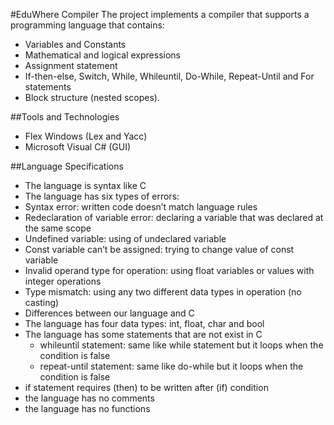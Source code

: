 #EduWhere Compiler
The project implements a compiler that supports a programming language that contains:

- Variables and Constants
- Mathematical and logical expressions
- Assignment statement
- If-then-else, Switch, While, Whileuntil, Do-While, Repeat-Until and For statements
- Block structure (nested scopes).

##Tools and Technologies
- Flex Windows (Lex and Yacc)
- Microsoft Visual C# (GUI)

##Language Specifications
- The language is syntax like C
- The language has six types of errors:
 - Syntax error: written code doesn’t match language rules
 - Redeclaration of variable error: declaring a variable that was declared at the same scope
 - Undefined variable: using of undeclared variable
 - Const variable can’t be assigned: trying to change value of const variable
 - Invalid operand type for operation: using float variables or values with integer operations
 - Type mismatch: using any two different data types in operation (no casting)
- Differences between our language and C
 - The language has four data types: int, float, char and bool
 - The language has some statements that are not exist in C
     - whileuntil statement: same like while statement but it loops when the condition is false
     - repeat-until statement: same like do-while but it loops when the condition is false
 - if statement requires (then) to be written after (if) condition
 - the language has no comments
 - the language has no functions
